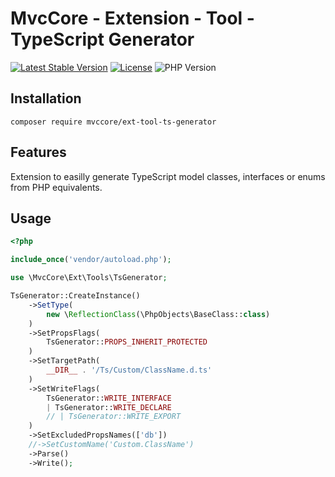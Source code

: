 # MvcCore - Extension - Tool - TypeScript Generator

[![Latest Stable Version](https://img.shields.io/badge/Stable-v5.2.2-brightgreen.svg?style=plastic)](https://github.com/mvccore/ext-tool-ts-generator/releases)
[![License](https://img.shields.io/badge/License-BSD%203-brightgreen.svg?style=plastic)](https://mvccore.github.io/docs/mvccore/5.0.0/LICENSE.md)
![PHP Version](https://img.shields.io/badge/PHP->=5.4-brightgreen.svg?style=plastic)

## Installation
```shell
composer require mvccore/ext-tool-ts-generator
```

## Features
Extension to easilly generate TypeScript model classes, interfaces or enums from PHP equivalents.

## Usage
```php
<?php

include_once('vendor/autoload.php');

use \MvcCore\Ext\Tools\TsGenerator;

TsGenerator::CreateInstance()
	->SetType(
		new \ReflectionClass(\PhpObjects\BaseClass::class)
	)
	->SetPropsFlags(
		TsGenerator::PROPS_INHERIT_PROTECTED
	)
	->SetTargetPath(
		__DIR__ . '/Ts/Custom/ClassName.d.ts'
	)
	->SetWriteFlags(
		TsGenerator::WRITE_INTERFACE
		| TsGenerator::WRITE_DECLARE
		// | TsGenerator::WRITE_EXPORT
	)
	->SetExcludedPropsNames(['db'])
	//->SetCustomName('Custom.ClassName')
	->Parse()
	->Write();

```